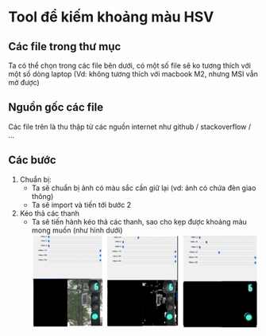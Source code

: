 # Tool để kiếm khoảng màu HSV

## Các file trong thư mục

Ta có thể chọn trong các file bên dưới, có một số file sẽ ko tương thích với một số dòng laptop (Vd: không tương thích với macbook M2, nhưng MSI vẫn mở được)

## Nguồn gốc các file

Các file trên là thu thập từ các nguồn internet như github / stackoverflow / ...

## Các bước

1. Chuẩn bị:
   - Ta sẽ chuẩn bị ảnh có màu sắc cần giữ lại (vd: ảnh có chứa đèn giao thông)
   - Ta sẽ import và tiến tới bước 2
1. Kéo thả các thanh
   - Ta sẽ tiến hành kéo thả các thanh, sao cho kẹp được khoảng màu mong muốn (như hình dưới)
   ![Cách chỉnh tool](../gitImg/tool2.png)